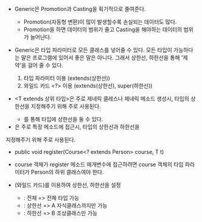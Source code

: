 - Generic은 Promotion과 Casting을 획기적으로 줄여준다.
    - Promotion(자동형 변환)이 많이 발생할수록 손실되는 데이터도 많다.
    - Promotion을 하면 데이터의 범위가 줄고 Casting을 해야하는 데이터의 범위가 늘어난다.
  
- Generic은 타입 파라미터로 모든 클래스를 넣어줄 수 있다. 모든 타입이 가능하다는 말은
프로그램에 있어서 좋은 말은 아니다. 그래서 상한선, 하한선을 통해 '제약'을 걸어 줄 수 있다.
  1. 타입 파라미터 <T> 이용 (extends(상한선))
  2. 와일드 카드 <?> 이용 (extends(상한선), super(하한선))

- <T extends 상위 타입>은 주로 제네릭 클레스나 제네릭 메소드 생성시, 타입의 상한선을
지정해주기 위해 주로 사용된다.
  - <T extends Number>를 통해 타입에 상한선을 둘 수 있다.
    
- <? extends 상위 타입 or 하위 타입>은 주로 특정 메소드에 접근시, 타입의 상한선과 하한선을
지정해주기 위해 주로 사용된다.
  - public <T> void register(Course<? extends Person> course, T t)
  - course 객체가 register 메소드 매개변수에 접근하려면 course 객체의 타입 파라미터가
Person의 하위 클래스여야 한다.
    
- (와일드 카드)를 이용하여 상한선, 하한선을 설정
  - <?> : 전체 => 전체 타입 가능
  - <? extends 상위타입 A> : 상한선 => A 자식클래스까지만 가능
  - <? super 하위타입 B> : 하한선 => B 조상클래스만 가능